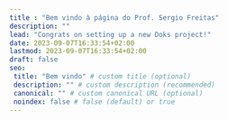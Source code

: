 ```yaml
---
title : "Bem vindo à página do Prof. Sergio Freitas"
description: ""
lead: "Congrats on setting up a new Doks project!"
date: 2023-09-07T16:33:54+02:00
lastmod: 2023-09-07T16:33:54+02:00
draft: false
seo:
 title: "Bem vindo" # custom title (optional)
 description: "" # custom description (recommended)
 canonical: "" # custom canonical URL (optional)
 noindex: false # false (default) or true
---
```

